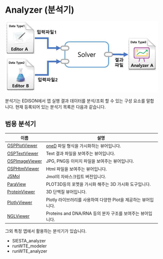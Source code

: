 
# Analyzer (분석기)

![사이언스 앱 실행 시나리오](/images/solverdev/03/image02_execution_scenario.png)

분석기는 EDISON에서 앱 실행 결과 데이터를 분석/조회 할 수 있는 구성 요소를 말합니다. 현재 등록되어 있는 분석기 목록은 다음과 같습니다.

## 범용 분석기
|이름|설명|
|--|--|
|[OSPPlotViewer]()|[oneD](../04_Science_App_Programing/02_Output_programing/03_oneD.md) 파일 형식을 가시화하는 뷰어입니다.|
|[OSPTextViewer]()|Text 결과 파일을 보여주는 뷰어입니다.|
|[OSPImageViewer]()|JPG, PNG등 이미지 파일을 보여주는 뷰어입니다.|
|[OSPHtmlViewer]()|Html 파일을 보여주는 뷰어입니다.|
|[JSMol]()|Jmol의 자바스크립트 버전입니다.  |
|[ParaView]()|PLOT3D등의 포멧을 가시화 해주는 3D 가시화 도구입니다.|
|[ProteinViewer]()|3D 단백질 뷰어입니다.|
|[PlotlyViewer]()|Plotly 라이브러리를 사용하여 다양한 Plot을 제공하는 뷰어입니다. |
|[NGLViewer]()| Proteins and DNA/RNA 등의 분자 구조를 보여주는 뷰어입니다.|

그외 특정 앱에서 활용하는 분석기가 있습니다.
- SIESTA_analyzer
- runWTE_modeler
- runWTE_analyzer
